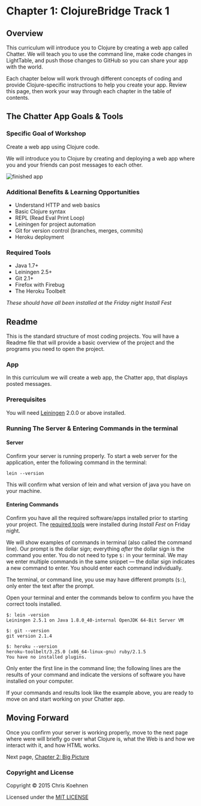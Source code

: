 
# Chapter 1: ClojureBridge Track 1 

## Overview
This curriculum will introduce you to Clojure by creating a web app called Chatter. We will teach you to use the command line, make code changes in LightTable, and push those changes to GitHub so you can share your app with the world. 

Each chapter below will work through different concepts of coding and provide Clojure-specific instructions to help you create your app. Review this page, then work your way through each chapter in the table of contents. 

## The Chatter App Goals & Tools

### Specific Goal of Workshop

Create a web app using Clojure code.

We will introduce you to Clojure by creating and deploying a web app where you and your friends can post messages to each other.

![](https://github.com/clojurebridge-minneapolis/track1-chatter/raw/master/images/finished%20app.png "finished app")

### Additional Benefits & Learning Opportunities

* Understand HTTP and web basics
* Basic Clojure syntax
* REPL (Read Eval Print Loop)
* Leiningen for project automation
* Git for version control (branches, merges, commits)
* Heroku deployment

### <a name="required_tools">Required Tools</a>

* Java 1.7+
* Leiningen 2.5+
* Git 2.1+
* Firefox with Firebug
* The Heroku Toolbelt

_These should have all been installed at the Friday night Install Fest_


## Readme
This is the standard structure of most coding projects. You will have a Readme file that will provide a basic overview of the project and the programs you need to open the project. 

### App

In this curriculum we will create a web app, the Chatter app, that displays posted messages. 

### Prerequisites

You will need [Leiningen][] 2.0.0 or above installed. 


[leiningen]: https://github.com/technomancy/leiningen

### Running The Server & Entering Commands in the terminal

#### Server
Confirm your server is running properly. To start a web server for the application, enter the following command in the terminal:

    lein --version

This will confirm what version of lein and what version of java you have on your machine. 

#### Entering Commands

Confirm you have all the required software/apps installed prior to starting your project. The [required tools](#required_tools) were installed during _Install Fest_ on Friday night.

We will show examples of commands in terminal (also called the command line). Our prompt is the dollar sign; everything _after_ the dollar sign is the command you enter. You do not need to type `$:` in your terminal. We may we enter multiple commands in the same snippet &mdash; the dollar sign indicates a new command to enter. You should enter each command individually.

The terminal, or command line, you use may have different prompts (`$:`), only enter the text after the prompt.

Open your terminal and enter the commands below to confirm you have the correct tools installed. 

	$: lein -version
    Leiningen 2.5.1 on Java 1.8.0_40-internal OpenJDK 64-Bit Server VM

    $: git --version
    git version 2.1.4

    $: heroku --version
    heroku-toolbelt/3.25.0 (x86_64-linux-gnu) ruby/2.1.5
    You have no installed plugins.

Only enter the first line in the command line; the following lines are the results of your command and indicate the versions of software you have installed on your computer.

If your commands and results look like the example above, you are ready to move on and start working on your Chatter app.



## Moving Forward
Once you confirm your server is working properly, move to the next page where were will briefly go over what Clojure is, what the Web is and how we interact with it, and how HTML works.

Next page, [Chapter 2: Big Picture](Page_2_Big_Picture.md)


### Copyright and License

Copyright © 2015 Chris Koehnen

Licensed under the [MIT LICENSE](http://opensource.org/licenses/MIT)
